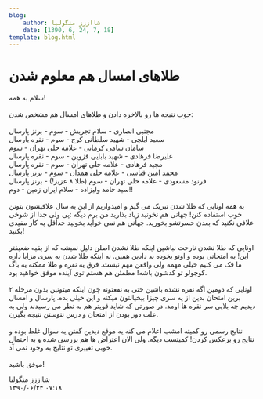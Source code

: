 ```yaml
---
blog:
    author: شااززز منگولیا
    date: [1390, 6, 24, 7, 18]
template: blog.html
---
```

# طلاهای امسال هم معلوم شدن

<div class="cnt">
سلام به همه!<br/><br/>خوب نتیجه ها رو بالاخره دادن و طلاهای امسال هم مشخص شدن:<br/><br/>مجتبی انصاری - سلام تجریش - سوم - برنز پارسال<br/>سعید ایلچی - شهید سلطانی کرج - سوم - نقره پارسال<br/>سامان سامی کرمانی - علامه حلی تهران - سوم<br/>علیرضا فرهادی - شهید بابایی قزوین - سوم - نقره پارسال<br/>مجید فرهادی - علامه حلی تهران - سوم - نقره پارسال<br/>محمد امین قیاسی - علامه حلی همدان - سوم - برنز پارسال<br/>فرنود مسعودی - علامه حلی تهران - سوم (طلا ۸ عزیز!) - برنز پارسال<br/>سید حامد ولیزاده - سلام ایران زمین - دوم!!<br/><br/>به همه اونایی که طلا شدن تبریک می گیم و امیدواریم از این یه سال علافیشون بتونن خوب استفاده کنن! جهانی هم نخونید زیاد بذارید من برم دیگه :پی ولی جدا از شوخی علافی نکنید که بعدن حسرتشو بخورید. جهانی هم نمی خواید بخونید حداقل یه کار مفیدی بکنید!<br/><br/>اونایی که طلا نشدن نارحت نباشین اینکه طلا نشدن اصلن دلیل نمیشه که از بقیه ضعیفتر این! یه امتحانی بوده و اونو یخوده بد دادین همین. نه اینکه طلا شدن یه سری مزایا داره ما فک می کنیم خیلی مهمه ولی واقعن مهم نیست. فرق یه نقره و طلا ممکنه یه باگ کوچولو تو کدشون باشه! مطمئن هم هستم توی آینده موفق خواهید بود.<br/><br/>اونایی که دومین اگه نقره نشده باشین حتی به نفعتونه چون اینکه میتونین بدون مرحله ۲ برین امتحان بدین از یه سری چیزا بیخیالتون میکنه و این خیلی بده. پارسال و امسال دیدیم چه بلایی سر نقره ها اومد. در صورتی که شاید قویتر هم به نطر می رسیدند ولی به علت دور بودن از امتحان و درس نتوستن نتیجه بگیرن.<br/><br/>نتایج رسمی رو کمیته امشب اعلام می کنه یه موقع دیدین گفتن یه سوال غلط بوده و نتایج رو برعکس کردن! کمیتست دیگه. ولی الان اعتراض ها هم بررسی شده و به احتمال خوبی تغییری تو نتایج به وجود نمی آد.<br/><br/>موفق باشید!<br/><p></p>
</div>

<div class="blog-info">
    <div class="blog-author">شااززز منگولیا</div>
    <div class="blog-date">۱۳۹۰/۰۶/۲۴ ۰۷:۱۸</div>
</div>

